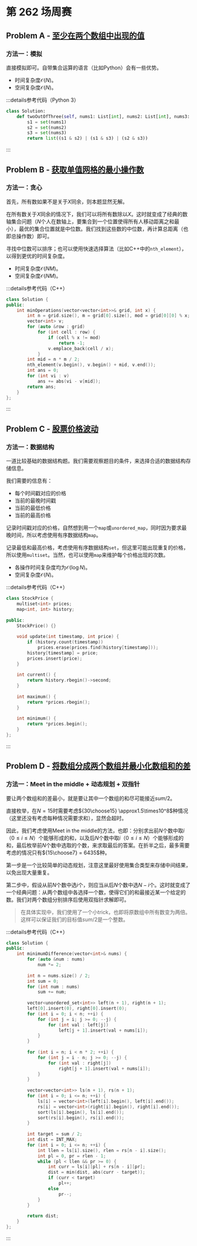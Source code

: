# 第 262 场周赛

## Problem A - [至少在两个数组中出现的值](https://leetcode.cn/problems/two-out-of-three/)

### 方法一：模拟

直接模拟即可。自带集合运算的语言（比如Python）会有一些优势。

- 时间复杂度$\mathcal{O}(N)$。
- 空间复杂度$\mathcal{O}(N)$。

:::details参考代码（Python 3）

```python
class Solution:
    def twoOutOfThree(self, nums1: List[int], nums2: List[int], nums3: List[int]) -> List[int]:
        s1 = set(nums1)
        s2 = set(nums2)
        s3 = set(nums3)
        return list((s1 & s2) | (s1 & s3) | (s2 & s3))
```

:::

## Problem B - [获取单值网格的最小操作数](https://leetcode.cn/problems/minimum-operations-to-make-a-uni-value-grid/)

### 方法一：贪心

首先，所有数如果不是关于$X$同余，则本题显然无解。

在所有数关于$X$同余的情况下，我们可以将所有数除以$X$。这时就变成了经典的数轴集合问题（$N$个人在数轴上，要集合到一个位置使得所有人移动距离之和最小），最优的集合位置就是中位数。我们找到这些数的中位数，再计算总距离（也即总操作数）即可。

寻找中位数可以排序；也可以使用快速选择算法（比如C++中的`nth_element`），以得到更优的时间复杂度。

- 时间复杂度$\mathcal{O}(NM)$。
- 空间复杂度$\mathcal{O}(NM)$。

:::details参考代码（C++）

```cpp
class Solution {
public:
    int minOperations(vector<vector<int>>& grid, int x) {
        int n = grid.size(), m = grid[0].size(), mod = grid[0][0] % x;
        vector<int> v;
        for (auto &row : grid)
            for (int cell : row) {
                if (cell % x != mod)
                    return -1;
                v.emplace_back(cell / x);
            }
        int mid = n * m / 2;
        nth_element(v.begin(), v.begin() + mid, v.end());
        int ans = 0;
        for (int vi : v)
            ans += abs(vi - v[mid]);
        return ans;
    }
};
```

:::

## Problem C - [股票价格波动](https://leetcode.cn/problems/stock-price-fluctuation/)

### 方法一：数据结构

一道比较基础的数据结构题。我们需要观察题目的条件，来选择合适的数据结构存储信息。

我们需要的信息有：

- 每个时间戳对应的价格
- 当前的最晚时间戳
- 当前的最低价格
- 当前的最高价格

记录时间戳对应的价格，自然想到用一个`map`或`unordered_map`，同时因为要求最晚时间，所以考虑使用有序数据结构`map`。

记录最低和最高价格，考虑使用有序数据结构`set`，但这里可能出现重复的价格，所以使用`multiset`。当然，也可以使用`map`来维护每个价格出现的次数。

- 各操作时间复杂度均为$\mathcal{O}(\log N)$。
- 空间复杂度$\mathcal{O}(N)$。

:::details参考代码（C++）

```cpp
class StockPrice {
    multiset<int> prices;
    map<int, int> history;
    
public:
    StockPrice() {}
    
    void update(int timestamp, int price) {
        if (history.count(timestamp))
            prices.erase(prices.find(history[timestamp]));
        history[timestamp] = price;
        prices.insert(price);
    }
    
    int current() {
        return history.rbegin()->second;
    }
    
    int maximum() {
        return *prices.rbegin();
    }
    
    int minimum() {
        return *prices.begin();
    }
};
```

:::

## Problem D - [将数组分成两个数组并最小化数组和的差](https://leetcode.cn/problems/partition-array-into-two-arrays-to-minimize-sum-difference/)

### 方法一：Meet in the middle + 动态规划 + 双指针

要让两个数组和的差最小，就是要让其中一个数组的和尽可能接近$sum/2$。

直接枚举，在$N=15$时需要考虑${30\choose15} \approx1.5\times10^8$种情况（这里还没有考虑每种情况需要求和），显然会超时。

因此，我们考虑使用Meet in the middle的方法，也即：分别求出前$N$个数中取$i$（$0\le i\le N$）个能够形成的和，以及后$N$个数中取$i$（$0\le i\le N$）个能够形成的和，最后枚举前$N$个数中选取的个数，来求取最后的答案。在折半之后，最多需要考虑的情况只有${15\choose7} = 6435$种。

第一步是一个比较简单的动态规划，注意这里最好使用集合类型来存储中间结果，以免出现大量重复。

第二步中，假设从前$N$个数中选$i$个，则应当从后$N$个数中选$N-i$个。这时就变成了一个经典问题：从两个数组中各选择一个数，使得它们的和最接近某一个给定的数。我们对两个数组分别排序后使用双指针求解即可。

> 在具体实现中，我们使用了一个小trick，也即将原数组中所有数变为两倍。这样可以保证我们的目标值$sum/2$是一个整数。

:::details参考代码（C++）

```cpp
class Solution {
public:
    int minimumDifference(vector<int>& nums) {
        for (auto &num : nums)
            num *= 2;
        
        int n = nums.size() / 2;
        int sum = 0;
        for (int num : nums)
            sum += num;
        
        vector<unordered_set<int>> left(n + 1), right(n + 1);
        left[0].insert(0), right[0].insert(0);
        for (int i = 0; i < n; ++i) {
            for (int j = i; j >= 0; --j) {
                for (int val : left[j])
                    left[j + 1].insert(val + nums[i]);
            }
        }
        
        for (int i = n; i < n * 2; ++i) {
            for (int j = i - n; j >= 0; --j) {
                for (int val : right[j])
                    right[j + 1].insert(val + nums[i]);
            }
        }
        
        vector<vector<int>> ls(n + 1), rs(n + 1);
        for (int i = 0; i <= n; ++i) {
            ls[i] = vector<int>(left[i].begin(), left[i].end());
            rs[i] = vector<int>(right[i].begin(), right[i].end());
            sort(ls[i].begin(), ls[i].end());
            sort(rs[i].begin(), rs[i].end());
        }
        
        int target = sum / 2;
        int dist = INT_MAX;
        for (int i = 0; i <= n; ++i) {
            int llen = ls[i].size(), rlen = rs[n - i].size();
            int pl = 0, pr = rlen - 1;
            while (pl < llen && pr >= 0) {
                int curr = ls[i][pl] + rs[n - i][pr];
                dist = min(dist, abs(curr - target));
                if (curr < target)
                    pl++;
                else
                    pr--;
            }
        }
        
        return dist;
    }
};
```

:::
